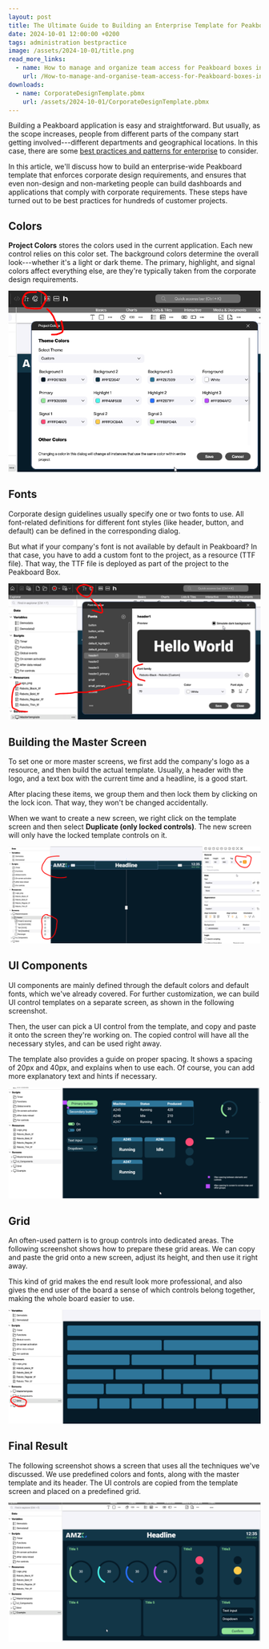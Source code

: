 ```yaml
---
layout: post
title: The Ultimate Guide to Building an Enterprise Template for Peakboard Applications
date: 2024-10-01 12:00:00 +0200
tags: administration bestpractice
image: /assets/2024-10-01/title.png
read_more_links:
  - name: How to manage and organize team access for Peakboard boxes in large organisations
    url: /How-to-manage-and-organise-team-access-for-Peakboard-boxes-in-large-organisations.html
downloads:
  - name: CorporateDesignTemplate.pbmx
    url: /assets/2024-10-01/CorporateDesignTemplate.pbmx
---
```

Building a Peakboard application is easy and straightforward. But usually, as the scope increases, people from different parts of the company start getting involved---different departments and geographical locations. In this case, there are some [best practices and patterns for enterprise](/How-to-manage-and-organise-team-access-for-Peakboard-boxes-in-large-organisations.html) to consider.

In this article, we'll discuss how to build an enterprise-wide Peakboard template that enforces corporate design requirements, and ensures that even non-design and non-marketing people can build dashboards and applications that comply with corporate requirements. These steps have turned out to be best practices for hundreds of customer projects.

## Colors

**Project Colors** stores the colors used in the current application. Each new control relies on this color set. The background colors determine the overall look---whether it's a light or dark theme. The primary, highlight, and signal colors affect everything else, are they're typically taken from the corporate design requirements.

![image](/assets/2024-10-01/010.png)

## Fonts

Corporate design guidelines usually specify one or two fonts to use. All font-related definitions for different font styles (like header, button, and default) can be defined in the corresponding dialog.

But what if your company's font is not available by default in Peakboard? In that case, you have to add a custom font to the project, as a resource (TTF file). That way, the TTF file is deployed as part of the project to the Peakboard Box.

![image](/assets/2024-10-01/020.png)

## Building the Master Screen

To set one or more master screens, we first add the company's logo as a resource, and then build the actual template. Usually, a header with the logo, and a text box with the current time and a headline, is a good start.

After placing these items, we group them and then lock them by clicking on the lock icon. That way, they won't be changed accidentally.

When we want to create a new screen, we right click on the template screen and then select **Duplicate (only locked controls)**. The new screen will only have the locked template controls on it.

![image](/assets/2024-10-01/030.png)

## UI Components

UI components are mainly defined through the default colors and default fonts, which we've already covered. For further customization, we can build UI control templates on a separate screen, as shown in the following screenshot.

Then, the user can pick a UI control from the template, and copy and paste it onto the screen they're working on. The copied control will have all the necessary styles, and can be used right away.

The template also provides a guide on proper spacing. It shows a spacing of 20px and 40px, and explains when to use each. Of course, you can add more explanatory text and hints if necessary.

![image](/assets/2024-10-01/040.png)

## Grid

An often-used pattern is to group controls into dedicated areas. The following screenshot shows how to prepare these grid areas. We can copy and paste the grid onto a new screen, adjust its height, and then use it right away.

This kind of grid makes the end result look more professional, and also gives the end user of the board a sense of which controls belong together, making the whole board easier to use.

![image](/assets/2024-10-01/050.png)

## Final Result

The following screenshot shows a screen that uses all the techniques we've discussed. We use predefined colors and fonts, along with the master template and its header. The UI controls are copied from the template screen and placed on a predefined grid.

![image](/assets/2024-10-01/060.png)
